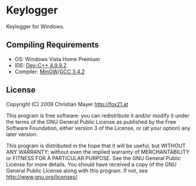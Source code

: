 # Keylogger
Keylogger for Windows.

## Compiling Requirements
- OS: Windows Vista Home Premium
- IDE: [Dev-C++ 4.9.9.2](http://www.bloodshed.net/dev/devcpp.html)
- Compiler: [MinGW](http://www.mingw.org/)/[GCC 3.4.2](http://gcc.gnu.org/)

## License
Copyright (C) 2009 Christian Mayer <http://fox21.at>

This program is free software: you can redistribute it and/or modify it under the terms of the GNU General Public License as published by the Free Software Foundation, either version 3 of the License, or (at your option) any later version.

This program is distributed in the hope that it will be useful, but WITHOUT ANY WARRANTY; without even the implied warranty of MERCHANTABILITY or FITNESS FOR A PARTICULAR PURPOSE. See the GNU General Public License for more details. You should have received a copy of the GNU General Public License along with this program. If not, see <http://www.gnu.org/licenses/>.
